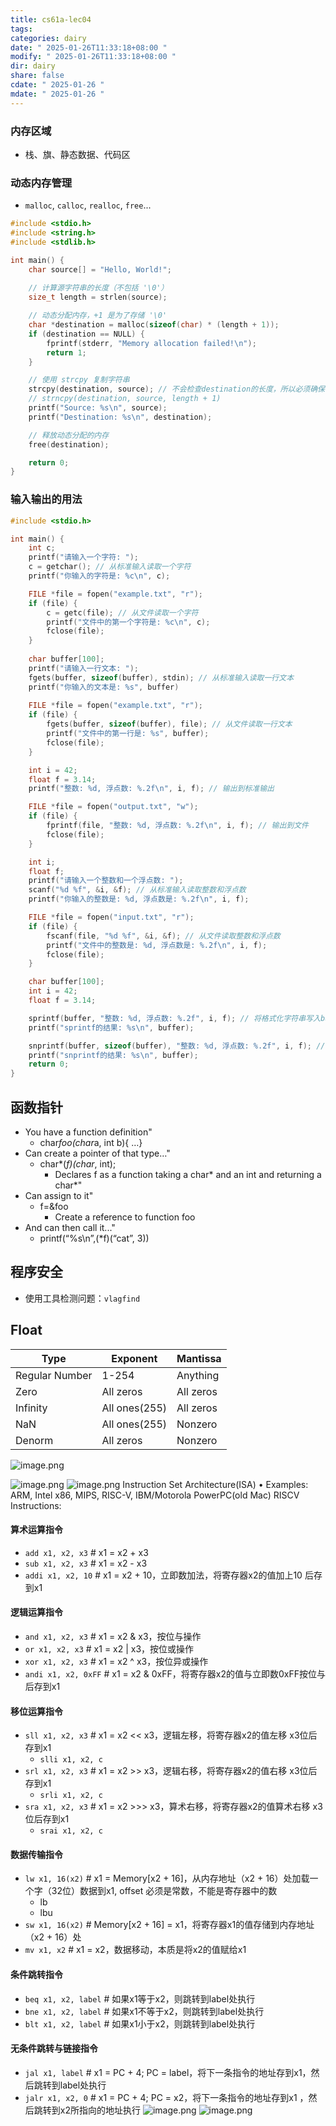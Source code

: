 ```yaml
---
title: cs61a-lec04
tags: 
categories: dairy
date: " 2025-01-26T11:33:18+08:00 "
modify: " 2025-01-26T11:33:18+08:00 "
dir: dairy
share: false
cdate: " 2025-01-26 "
mdate: " 2025-01-26 "
---
```


### 内存区域

- 栈、旗、静态数据、代码区

### 动态内存管理

- `malloc`, `calloc`, `realloc`, `free`...

```c
#include <stdio.h>
#include <string.h>
#include <stdlib.h>

int main() {
    char source[] = "Hello, World!";
    
    // 计算源字符串的长度（不包括 '\0'）
    size_t length = strlen(source);

    // 动态分配内存，+1 是为了存储 '\0'
    char *destination = malloc(sizeof(char) * (length + 1));
    if (destination == NULL) {
        fprintf(stderr, "Memory allocation failed!\n");
        return 1;
    }

    // 使用 strcpy 复制字符串
    strcpy(destination, source); // 不会检查destination的长度，所以必须确保有足够的长度
    // strncpy(destination, source, length + 1) 
    printf("Source: %s\n", source);
    printf("Destination: %s\n", destination);

    // 释放动态分配的内存
    free(destination);

    return 0;
}
```

### 输入输出的用法

```c
#include <stdio.h>

int main() {
    int c;
    printf("请输入一个字符: ");
    c = getchar(); // 从标准输入读取一个字符
    printf("你输入的字符是: %c\n", c);

    FILE *file = fopen("example.txt", "r");
    if (file) {
        c = getc(file); // 从文件读取一个字符
        printf("文件中的第一个字符是: %c\n", c);
        fclose(file);
    }
	
	char buffer[100];
    printf("请输入一行文本: ");
    fgets(buffer, sizeof(buffer), stdin); // 从标准输入读取一行文本
    printf("你输入的文本是: %s", buffer)
    
    FILE *file = fopen("example.txt", "r");
    if (file) {
        fgets(buffer, sizeof(buffer), file); // 从文件读取一行文本
        printf("文件中的第一行是: %s", buffer);
        fclose(file);
    }

	int i = 42;
    float f = 3.14;
    printf("整数: %d, 浮点数: %.2f\n", i, f); // 输出到标准输出

    FILE *file = fopen("output.txt", "w");
    if (file) {
        fprintf(file, "整数: %d, 浮点数: %.2f\n", i, f); // 输出到文件
        fclose(file);
    }

    int i;
    float f;
    printf("请输入一个整数和一个浮点数: ");
    scanf("%d %f", &i, &f); // 从标准输入读取整数和浮点数
    printf("你输入的整数是: %d, 浮点数是: %.2f\n", i, f);

    FILE *file = fopen("input.txt", "r");
    if (file) {
        fscanf(file, "%d %f", &i, &f); // 从文件读取整数和浮点数
        printf("文件中的整数是: %d, 浮点数是: %.2f\n", i, f);
        fclose(file);
    }

    char buffer[100];
    int i = 42;
    float f = 3.14;

    sprintf(buffer, "整数: %d, 浮点数: %.2f", i, f); // 将格式化字符串写入buffer
    printf("sprintf的结果: %s\n", buffer);

    snprintf(buffer, sizeof(buffer), "整数: %d, 浮点数: %.2f", i, f); // 安全地写入buffer
    printf("snprintf的结果: %s\n", buffer);
    return 0;
}
```

## 函数指针

- You have a function definition"
	- char*foo(char*a, int b){ …}
- Can create a pointer of that type…"
	- char*(*f)(char*, int);
		- Declares f as a function taking a char* and an int and returning a char*"
- Can assign to it"
	- f=&foo
		- Create a reference to function foo
- And can then call it..."
	- printf(“%s\n”,(*f)(“cat”, 3))

## 程序安全

- 使用工具检测问题：`vlagfind`

## Float

| Type|Exponent|Mantissa|
| ---|---|---|
| Regular Number|1-254|Anything|
| Zero|All zeros|All zeros|
| Infinity|All ones(255)|All zeros|
| NaN|All ones(255)|Nonzero|
| Denorm|All zeros|Nonzero|
![image.png](https://raw.githubusercontent.com/Tendourisu/images/master/202501292309113.png)

![image.png](https://raw.githubusercontent.com/Tendourisu/images/master/202501292309457.png)
![image.png](https://raw.githubusercontent.com/Tendourisu/images/master/202501292309207.png)
Instruction Set Architecture(ISA)
• Examples: ARM, Intel x86, MIPS, RISC-V, IBM/Motorola PowerPC(old Mac)
RISCV Instructions:
#### 算术运算指令

- `add x1, x2, x3` # x1 = x2 + x3
- `sub x1, x2, x3` # x1 = x2 - x3
- `addi x1, x2, 10` # x1 = x2 + 10，立即数加法，将寄存器x2的值加上10 后存到x1

#### 逻辑运算指令

- `and x1, x2, x3` # x1 = x2 & x3，按位与操作
- `or x1, x2, x3` # x1 = x2 | x3，按位或操作
- `xor x1, x2, x3` # x1 = x2 ^ x3，按位异或操作
- `andi x1, x2, 0xFF` # x1 = x2 & 0xFF，将寄存器x2的值与立即数0xFF按位与后存到x1

#### 移位运算指令

- `sll x1, x2, x3` # x1 = x2 << x3，逻辑左移，将寄存器x2的值左移 x3位后存到x1
	- `slli x1, x2, c`
- `srl x1, x2, x3` # x1 = x2 >> x3，逻辑右移，将寄存器x2的值右移 x3位后存到x1
	- `srli x1, x2, c`
- `sra x1, x2, x3` # x1 = x2 >>> x3，算术右移，将寄存器x2的值算术右移 x3位后存到x1
	- `srai x1, x2, c`
#### 数据传输指令

- `lw x1, 16(x2)` # x1 = Memory[x2 + 16]，从内存地址（x2 + 16）处加载一个字（32位）数据到x1, offset 必须是常数，不能是寄存器中的数
	- lb
	- lbu
- `sw x1, 16(x2)` # Memory[x2 + 16] = x1，将寄存器x1的值存储到内存地址（x2 + 16）处
- `mv x1, x2` # x1 = x2，数据移动，本质是将x2的值赋给x1

#### 条件跳转指令

- `beq x1, x2, label` # 如果x1等于x2，则跳转到label处执行
- `bne x1, x2, label` # 如果x1不等于x2，则跳转到label处执行
- `blt x1, x2, label` # 如果x1小于x2，则跳转到label处执行

#### 无条件跳转与链接指令

- `jal x1, label` # x1 = PC + 4; PC = label，将下一条指令的地址存到x1，然后跳转到label处执行
- `jalr x1, x2, 0` # x1 = PC + 4; PC = x2，将下一条指令的地址存到x1 ，然后跳转到x2所指向的地址执行
![image.png](https://raw.githubusercontent.com/Tendourisu/images/master/202501301427052.png)
![image.png](https://raw.githubusercontent.com/Tendourisu/images/master/202501301500307.png)
